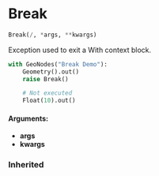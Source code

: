 # Break

``` python
Break(/, *args, **kwargs)
```

Exception used to exit a With context block.

``` python
with GeoNodes("Break Demo"):
    Geometry().out()
    raise Break()

    # Not executed
    Float(10).out()
```

#### Arguments:
- **args**
- **kwargs**

### Inherited